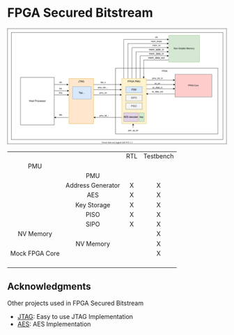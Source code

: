 # FPGA Secured Bitstream

<p align="center">
  <img src="./docs/figures/JtagInterface -FPGA.drawio.svg">
</p>
  
|                |                    |          |           |
| :----:         | :----:             |  :----:  |  :----:   |
|                |                    |     RTL  | Testbench |
|  PMU           |                    |          |           |
|                | PMU                |          |           |
|                | Address Generator  |    X     |      X    |
|                | AES                |    X     |      X    |
|                | Key Storage        |    X     |      X    |
|                | PISO               |    X     |      X    |
|                | SIPO               |    X     |      X    |
| NV Memory      |                    |          |      X    |
|                | NV Memory          |          |      X    | 
| Mock FPGA Core |                    |          |      X    |
|                |             |          |           |
|                |             |          |           |
|                |             |          |           |
|                |             |          |           |
  

## Acknowledgments

Other projects used in FPGA Secured Bitstream
- [JTAG](https://github.com/freecores/jtag): Easy to use JTAG Implementation
- [AES](https://github.com/hplp/AES_implementations): AES Implementation
